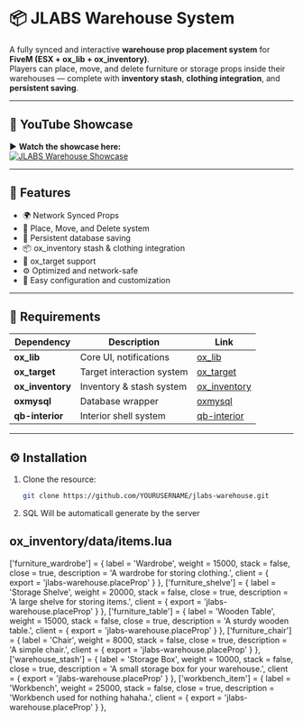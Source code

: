 # 📦 JLABS Warehouse System

A fully synced and interactive **warehouse prop placement system** for **FiveM (ESX + ox_lib + ox_inventory)**.  
Players can place, move, and delete furniture or storage props inside their warehouses — complete with **inventory stash**, **clothing integration**, and **persistent saving**.

---

## 🎥 YouTube Showcase

▶ **Watch the showcase here:**  
[![JLABS Warehouse Showcase](https://img.youtube.com/vi/F0n8XMMSzL8/hqdefault.jpg)](https://www.youtube.com/watch?v=F0n8XMMSzL8)

---

## 🚀 Features

- 🌍 Network Synced Props  
- 🧱 Place, Move, and Delete system  
- 💾 Persistent database saving  
- 📦 ox_inventory stash & clothing integration  
- 🎯 ox_target support  
- ⚙️ Optimized and network-safe  
- 🧩 Easy configuration and customization  

---

## 🧱 Requirements

| Dependency | Description | Link |
|-------------|--------------|------|
| **ox_lib** | Core UI, notifications | [ox_lib](https://github.com/overextended/ox_lib) |
| **ox_target** | Target interaction system | [ox_target](https://github.com/overextended/ox_target) |
| **ox_inventory** | Inventory & stash system | [ox_inventory](https://github.com/overextended/ox_inventory) |
| **oxmysql** | Database wrapper | [oxmysql](https://github.com/overextended/oxmysql) |
| **qb-interior** | Interior shell system | [qb-interior](https://github.com/qbcore-framework/qb-interior) |

---

## ⚙️ Installation

1. Clone the resource:
   ```bash
   git clone https://github.com/YOURUSERNAME/jlabs-warehouse.git
2. SQL Will be automaticall generate by the server

## ox_inventory/data/items.lua

['furniture_wardrobe'] = {
	label = 'Wardrobe',
	weight = 15000,
	stack = false,
	close = true,
	description = 'A wardrobe for storing clothing.',
	client = {
		export = 'jlabs-warehouse.placeProp'
	}
},
['furniture_shelve'] = {
	label = 'Storage Shelve',
	weight = 20000,
	stack = false,
	close = true,
	description = 'A large shelve for storing items.',
	client = {
		export = 'jlabs-warehouse.placeProp'
	}
},
['furniture_table'] = {
	label = 'Wooden Table',
	weight = 15000,
	stack = false,
	close = true,
	description = 'A sturdy wooden table.',
	client = {
		export = 'jlabs-warehouse.placeProp'
	}
},
['furniture_chair'] = {
	label = 'Chair',
	weight = 8000,
	stack = false,
	close = true,
	description = 'A simple chair.',
	client = {
		export = 'jlabs-warehouse.placeProp'
	}
},
['warehouse_stash'] = {
	label = 'Storage Box',
	weight = 10000,
	stack = false,
	close = true,
	description = 'A small storage box for your warehouse.',
	client = {
		export = 'jlabs-warehouse.placeProp'
	}
},
['workbench_item'] = {
	label = 'Workbench',
	weight = 25000,
	stack = false,
	close = true,
	description = 'Workbench used for nothing hahaha.',
	client = {
		export = 'jlabs-warehouse.placeProp'
	}
},